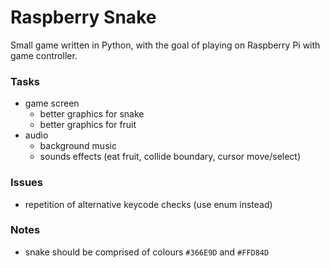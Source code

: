 Raspberry Snake
===============

Small game written in Python, with the goal of playing on Raspberry Pi with game controller.

### Tasks

 - game screen
    - better graphics for snake
    - better graphics for fruit
 - audio
    - background music
    - sounds effects (eat fruit, collide boundary, cursor move/select)

### Issues

 - repetition of alternative keycode checks (use enum instead)

### Notes

 - snake should be comprised of colours `#366E9D` and `#FFD84D`